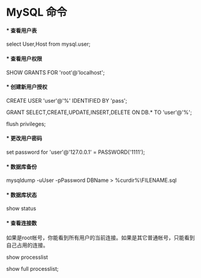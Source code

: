# MySQL 命令

#### * 查看用户表
  
select User,Host from mysql.user;

#### * 查看用户权限

SHOW GRANTS FOR 'root'@'localhost'; 

#### * 创建新用户授权

CREATE USER 'user'@'%' IDENTIFIED BY 'pass';

GRANT SELECT,CREATE,UPDATE,INSERT,DELETE  ON DB.* TO 'user'@'%';

flush privileges;


#### * 更改用户密码

set password for 'user'@'127.0.0.1' = PASSWORD('1111');


#### * 数据库备份

mysqldump -uUser -pPassword DBName > %curdir%\FILENAME.sql


#### * 数据库状态

show status

#### * 查看连接数

如果是root帐号，你能看到所有用户的当前连接。如果是其它普通帐号，只能看到自己占用的连接。

show processlist

show full processlist; 






